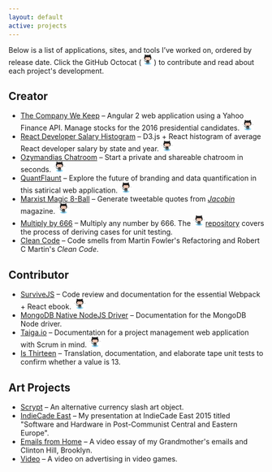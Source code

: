 ```yaml
---
layout: default
active: projects
---
```

<div class="page-section short" id="works" name="works">
    <div class="container">
        <div class="row projects">
            <div class="col-md-12 col-lg-12">
                <p>Below is a list of applications, sites, and tools I’ve worked on, ordered by release date. Click the GitHub Octocat (<img class="github" src="images/Octocat_small.png">) to contribute and read about each project's development.</p>
                <h2>Creator</h2>
                <ul>
                <li class="projects">
                    <a class="link" href='http://jamesanaipakos.com/thecompanywekeep/'>The Company We Keep</a>
                     – Angular 2 web application using a Yahoo Finance API. Manage stocks for the 2016 presidential candidates.
                     <a href="https://github.com/janaipakos/thecompanywekeep"><img class="github" src="images/Octocat_small.png"></a></li>
                 <li class="projects">
                    <a class="link" href='http://jamesanaipakos.com/react-d3-data-viz/'>React Developer Salary Histogram</a>
                     – D3.js + React histogram of average React developer salary by state and year.
                     <a href="http://github.com/janaipakos/react-d3-data-viz"><img class="github" src="images/Octocat_small.png"></a></li>
                 <li class="projects">
                    <a class="link"  href='2015-11-01-Ozymandias-Chatroom'>Ozymandias Chatroom</a>
                     – Start a private and shareable chatroom in seconds.
                     <a href="https://github.com/janaipakos/Ozymandias-Chatroom"><img class="github" src="images/Octocat_small.png"></a></li>
                <li class="projects">
                    <a class="link" href='2015-09-01-QuantFlaunt-Overview'>QuantFlaunt</a>
                     – Explore the future of branding and data quantification in this satirical web application.
                     <a href="https://github.com/janaipakos/Quant-Flaunt"><img class="github" src="images/Octocat_small.png"></a></li>
                <li class="projects">
                    <a class="link" href='http://jamesanaipakos.com/Marx-Magic-8-ball'>Marxist Magic 8-Ball</a>
                     – Generate tweetable quotes from <a href="https:jacobinmag.com" class="link"><em>Jacobin</em></a> magazine.
                     <a href="https://github.com/janaipakos/Marx-Magic-8-ball"><img class="github" src="images/Octocat_small.png"></a></li>
                <li class="projects">
                    <a class="link" href='http://jamesanaipakos.com/multiply-by-666/'>Multiply by 666</a>
                    – Multiply any number by 666. The <a class="link" href="https://github.com/janaipakos/multiply-by-666"><img class="github" src="images/Octocat_small.png">repository</a> covers the process of deriving cases for unit testing.</li>
                <li class="projects">
                    <a class="link"  href='https://github.com/janaipakos/Clean-Code-Smells-and-Heuristics'>Clean Code</a>
                    – Code smells from Martin Fowler's Refactoring and Robert C Martin's <em>Clean Code</em>.</li>
                </ul>
                <h2>Contributor</h2>
                <ul>
                <li class="projects">
                    <a class="link" href="http://survivejs.com/" alt="SurviveJS">SurviveJS</a>
                     – Code review and documentation for the essential Webpack + React ebook.
                    <a href="https://github.com/survivejs"><img class="github" src="images/Octocat_small.png"></a></li>
                <li class="projects">
                    <a class="link" href="https://github.com/mongodb/node-mongodb-native" alt="MongoDB">MongoDB Native NodeJS Driver</a>
                     – Documentation for the MongoDB Node driver.</li>
                <li class="projects">
                    <a class="link" href="http://taiga.io" alt="Taiga">Taiga.io</a>
                     – Documentation for a project management web application with Scrum in mind.
                     <a href="https://github.com/taigaio"><img class="github" src="images/Octocat_small.png"></a></li>
                <li class="projects">
                    <a class="link"  href='https://github.com/janaipakos/is-thirteen'>Is Thirteen</a>
                    – Translation, documentation, and elaborate tape unit tests to confirm whether a value is 13.</li>
                </ul>
                <h2>Art Projects</h2>
                <ul>
                <li class="projects">
                    <a class="link" href='http://csalateral.org/issue3/ecologies/boluk'>Scrypt</a>
                     – An alternative currency slash art object.</li>
                <li class="projects">
                    <a class="link"  href='https://vimeo.com/120022906'>IndieCade East</a>
                     – My presentation at IndieCade East 2015 titled "Software and Hardware in Post-Communist Central and Eastern Europe".</li>
                <li class="projects">
                    <a class="link"  title="Letters Vimeo" href='https://www.youtube.com/watch?v=AOa1aX8Ehek'>Emails from Home</a>
                     – A video essay of my Grandmother's emails and Clinton Hill, Brooklyn.</li>
                <li class="projects">
                    <a class="link"  href="https://www.youtube.com/watch?v=u0J6l82ipT0" title="Fiction YouTube" >Video</a>
                     – A video on advertising in video games.</li>
                </ul>
            </div>
        </div>
    </div>
</div>
